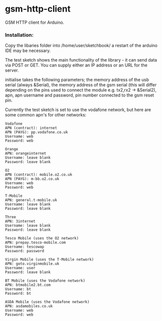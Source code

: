 gsm-http-client
===============

GSM HTTP client for Arduino.


<h3>Installation:</h3>

Copy the libaries folder into /home/user/sketchbook/ a restart of the arduino IDE may be necessary.

The test sketch shows the main functionality of the library - it can send data via POST or GET. You can supply either an IP address or an URL for the server.

initialise takes the following parameters; the memory address of the usb serial (always &Serial), the memory address of the gsm serial (this will differ depending on the pins used to connect the module e.g. tx2,rx2 -> &Serial2), apn, apn username and password, pin number connected to the gsm reset pin.

Currently the test sketch is set to use the vodafone network, but here are some common apn's for other networks:

	Vodafone
    APN (contract): internet
    APN (PAYG): pp.vodafone.co.uk
    Username: web
    Password: web
    
    Orange
    APN: orangeinternet 
    Username: leave blank
    Password: leave blank
    
    O2 
    APN (contract): mobile.o2.co.uk
    APN (PAYG): m-bb.o2.co.uk
    Username: web
    Password: web
    
    T-Mobile
    APN: general.t-mobile.uk 
    Username: leave blank
    Password: leave blank
    
    Three
    APN: 3internet 
    Username: leave blank 
    Password: leave blank
    
    Tesco Mobile (uses the O2 network)
    APN: prepay.tesco-mobile.com
    Username: tescowap
    Password: password
    
    Virgin Mobile (uses the T-Mobile network)
    APN: goto.virginmobile.uk
    Username: user
    Password: leave blank
    
    BT Mobile (uses the Vodafone network)
    APN: btmobile2.bt.com
    Username: bt
    Password: bt
    
    ASDA Mobile (uses the Vodafone network)
    APN: asdamobiles.co.uk
    Username: web
    Password: web


